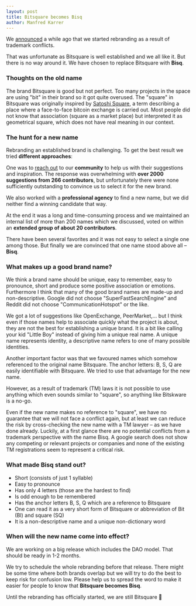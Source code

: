 ```yaml
---
layout: post
title: Bitsquare becomes Bisq
author: Manfred Karrer
---
```

We [announced](/blog/bitsquare-is-rebranding/) a while ago that we started rebranding as a result of trademark conflicts.

That was unfortunate as Bitsquare is well established and we all like it. But there is no way around it.
We have chosen to replace Bitsquare with **Bisq**.

### Thoughts on the old name

The brand Bitsquare is good but not perfect. Too many projects in the space are using "bit" in their brand so it got quite overused. The "square" in Bitsquare was originally inspired by [Satoshi Square](http://www.coindesk.com/bitcoin-trading-thrives-london-first-satoshi-square-event/), a term describing a place where a face-to-face bitcoin exchange is carried out. Most people did not know that association (square as a market place) but interpreted it as geometrical square, which does not have real meaning in our context.

### The hunt for a new name

Rebranding an established brand is challenging. To get the best result we tried **different approaches**:

One was to [reach out](https://forum.bitsquare.io/t/bitsquare-bounty-0-5-btc-for-new-brand-name/1133) to our **community** to help us with their suggestions and inspiration. The response was overwhelming with **over 2000 suggestions from 266 contributors**, but unfortunately there were none sufficiently outstanding to convince us to select it for the new brand.

We also worked with a **professional agency** to find a new name, but we did neither find a winning candidate that way.

At the end it was a long and time-consuming process and we maintained an internal list of more than 200 names which we discussed, voted on within an **extended group of about 20 contributors**.

There have been several favorites and it was not easy to select a single one among those. But finally we are convinced that one name stood above all – **Bisq**.

### What makes up a good brand name?

We think a brand name should be unique, easy to remember, easy to pronounce, short and produce some positive association or emotions. Furthermore I think that many of the good brand names are made-up and non-descriptive. Google did not choose "SuperFastSearchEngine" and Reddit did not choose "CommunicationHotspot" or the like.

We got a lot of suggestions like OpenExchange, PeerMarket,… but I think even if those names help to associate quickly what the project is about, they are not the best for establishing a unique brand.
It is a bit like calling your kid "Little Boy" instead of giving him a unique real name. A unique name represents identity, a descriptive name refers to one of many possible identities.

Another important factor was that we favoured names which somehow referenced to the original name Bitsquare. The anchor letters: B, S, Q are easily identifiable with Bitsquare. We tried to use that advantage for the new name.

However, as a result of trademark (TM) laws it is not possible to use anything which even sounds similar to "square", so anything like Bitskware is a no-go.

Even if the new name makes no reference to "square", we have no guarantee that we will not face a conflict again, but at least we can reduce the risk by cross-checking the new name with a TM lawyer – as we have done already. Luckily, at a first glance there are no potential conflicts from a trademark perspective with the name Bisq. A google search does not show any competing or relevant projects or companies and none of the existing TM registrations seem to represent a critical risk.

### What made Bisq stand out?

 - Short (consists of just 1 syllable)
 - Easy to pronounce
 - Has only 4 letters (those are the hardest to find)
 - Is odd enough to be remembered
 - Has the anchor letters B, S, Q which are a reference to Bitsquare
 - One can read it as a very short form of Bitsquare or abbreviation of Bit (BI) and square (SQ)
 - It is a non-descriptive name and a unique non-dictionary word

### When will the new name come into effect?

We are working on a big release which includes the DAO model. That should be ready in 1-2 months.

We try to schedule the whole rebranding before that release. There might be some time where both brands overlap but we will try to do the best to keep risk for confusion low.
Please help us to spread the word to make it easier for people to know that **Bitsquare becomes Bisq**.

Until the rebranding has officially started, we are still Bitsquare 🙂
